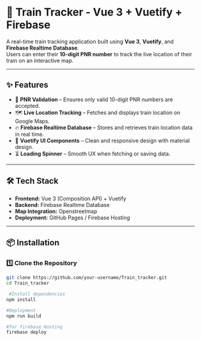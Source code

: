 # 🚝 Train Tracker - Vue 3 + Vuetify + Firebase

A real-time train tracking application built using **Vue 3**, **Vuetify**, and **Firebase Realtime Database**.  
Users can enter their **10-digit PNR number** to track the live location of their train on an interactive map.

---

## ✨ Features
- 🎯 **PNR Validation** – Ensures only valid 10-digit PNR numbers are accepted.
- 🗺 **Live Location Tracking** – Fetches and displays train location on Google Maps.
- 🔥 **Firebase Realtime Database** – Stores and retrieves train location data in real time.
- 🎨 **Vuetify UI Components** – Clean and responsive design with material design.
- ⏳ **Loading Spinner** – Smooth UX when fetching or saving data.

---

## 🛠 Tech Stack
- **Frontend:** Vue 3 (Composition API) + Vuetify
- **Backend:** Firebase Realtime Database
- **Map Integration:** Openstreetmap
- **Deployment:** GitHub Pages / Firebase Hosting

---

## 📦 Installation

### 1️⃣ Clone the Repository
```bash
git clone https://github.com/your-username/Train_tracker.git
cd Train_tracker

 #Install dependencies
npm install

#Deployment
npm run build

#for firebase Hosting
firebase deploy


